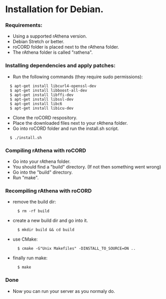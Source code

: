 # Installation for Debian.

### Requirements:
  - Using a supported rAthena version.
  - Debian Stretch or better.
  - roCORD folder is placed next to the rAthena folder.
  - The rAthena folder is called "rathena".

### Installing dependencies and apply patches:
  - Run the following commands (they require sudo permissions):
  ```
    $ apt-get install libcurl4-openssl-dev
    $ apt-get install libboost-all-dev
    $ apt-get install libffi-dev 
    $ apt-get install libssl-dev
    $ apt-get install libc6
    $ apt-get install libicu-dev
  ```
  - Clone the roCORD respository.
  - Place the downloaded files next to your rAthena folder.
  - Go into roCORD folder and run the install.sh script.
  ```
    $ ./install.sh
  ```
### Compiling rAthena with roCORD
  - Go into your rAthena folder.
  - You should find a "build" directory. (If not then something went wrong)
  - Go into the "build" directory.
  - Run "make".

### Recompiling rAthena with roCORD
  - remove the build dir:
    ```
      $ rm -rf build
    ```
  - create a new build dir and go into it.
    ```
      $ mkdir build && cd build
    ```
  - use CMake:
    ```
      $ cmake -G"Unix Makefiles" -DINSTALL_TO_SOURCE=ON ..
    ```
  - finally run make:
    ```
      $ make
    ```
### Done
  - Now you can run your server as you normaly do.
